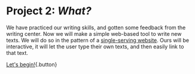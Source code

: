 # Project 2: *What?*

We have practiced our writing skills, and gotten some feedback from the writing center. Now we will make a simple web-based tool to write new texts. We will do so in the pattern of a [single-serving website](http://kottke.org/08/02/single-serving-sites). Ours will be interactive, it will let the user type their own texts, and then easily link to that text.

[Let's begin!](fresh-repo){.button}
